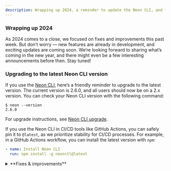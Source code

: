 ```yaml
---
description: Wrapping up 2024, a reminder to update the Neon CLI, and fixes & improvements
---
```


### Wrapping up 2024

As 2024 comes to a close, we focused on fixes and improvements this past week. But don’t worry — new features are already in development, and exciting updates are coming soon. We’re looking forward to sharing what’s coming in the new year, and there might even be a few interesting announcements before then. Stay tuned!

### Upgrading to the latest Neon CLI version

If you use the [Neon CLI](https://neon.tech/docs/reference/neon-cli), here’s a friendly reminder to upgrade to the latest version. The current version is 2.6.0, and all users should now be on a 2.x version. You can check your Neon CLI version with the following command:

```shell
$ neon --version
2.6.0
```

For upgrade instructions, see [Neon CLI upgrade](https://neon.tech/docs/reference/cli-install#upgrade).

If you use the Neon CLI in CI/CD tools like GitHub Actions, you can safely pin it to `@latest`, as we prioritize stability for CI/CD processes. For example, in a GitHub Actions workflow, you can install the latest version with `npm`:

```yaml
- name: Install Neon CLI
  run: npm install -g neonctl@latest
```

<details>

<summary>**Fixes & improvements**</summary>

- **Drizzle Studio update**

  The Drizzle Studio integration that powers the **Tables** page in the Neon Console has been updated. For the latest improvements and fixes, see the [Neon Drizzle Studio Integration Changelog](https://github.com/neondatabase/neon-drizzle-studio-changelog/blob/main/CHANGELOG.md).

- **Console updates**

  - Added a link to the Neon API Reference in the information resources menu of the console.
  - The Support ticket modal now supports file attachments in the Neon Console. Attachments must not exceed 5 MB.
  - You can now sort columns in the branches table on the **Branches** page.
  - The organization account project page now includes an **Integrations** column in the projects table for viewing and adding integrations.

- **Neon Authorize**

  It just keeps getting better. Drizzle ORM introduced a new with `db.$withAuth` method, offering a more convenient way to include user JWTs in queries to Neon.

  ```javascript
  return db
    .$withAuth(authToken)
    .select()
    .from(schema.todos)
    .where(eq(schema.todos.userId, sql`auth.user_id()`))
    .orderBy(asc(schema.todos.insertedAt));
  ```

  Find more examples in our [Neon Authorize tutorial](https://neon.tech/docs/guides/neon-authorize-tutorial).

- **Vercel Native Integration**

  - Users of the native Neon integration in Vercel can now view the **Archive storage** metric on the **Usage** page under the **Storage** tab in the Vercel Dashboard. For more details about archive storage in Neon, see [Branch archiving](/docs/guides/branch-archiving).
  - Neon's [IP Allow](/docs/introduction/ip-allow) feature is now available for Vercel-managed organizations. This feature is supported on Neon Scale and Business plans.

- **Azure Integration**

  Support is now available for transferring projects from Neon personal accounts to Azure-created Neon organizations. Project transfers are only supported for Neon projects created in an Azure region. For more details, see [Transfer Neon projects to an Azure-created Neon organization](/docs/introduction/billing-azure-marketplace#transfer-existing-neon-projects-to-an-azure-created-neon-organization).

- **Neon API**

  We added `204` response definitions to `DELETE` endpoints for scenarios where a branch, database, role, or endpoint does not exist or has already been deleted. A 204 response code indicates a successful operation that does not return content.

- **Fixes**

  - Fixed an issue in the console where an error toast was not displayed when offline or when the server was unreachable. A `Network error` is now returned in such cases.
  - Corrected a usability issue where the **Project Creation** modal defaulted to an error state, requiring users to adjust autoscaling settings before creating a project.
  - Resolved an issue where users encountered a confusing error message when attempting to link a Microsoft account already logged in with the same email.
  - Fixed a drag-to-zoom failure on **Monitoring** page graphs that occurred when dragging from left to right and releasing the cursor outside of the graph area.
  - Fixed an issue preventing the addition of a read-write compute to a branch if another branch in the project had a read-write compute.
  - Addressed a `Something went wrong` error in the console related to the loading of an organization account.
  - Fixed an issue that prevented **Ctrl+C** query cancellation requests for connections using [passwordless authentication](/docs/connect/passwordless-connect).

</details>

